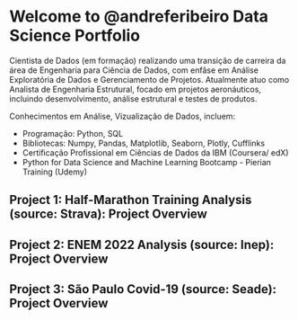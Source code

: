 # Welcome to @andreferibeiro Data Science Portfolio
Cientista de Dados (em formação) realizando uma transição de carreira da área de Engenharia para Ciência de Dados, com enfâse em Análise Exploratória de Dados e Gerenciamento de Projetos. Atualmente atuo como Analista de Engenharia Estrutural, focado em projetos aeronáuticos, incluindo desenvolvimento, análise estrutural e testes de produtos.

Conhecimentos em Análise, Vizualização de Dados, incluem:
- Programação: Python, SQL
- Bibliotecas: Numpy, Pandas, Matplotlib, Seaborn, Plotly, Cufflinks
- Certificação Profissional em Ciências de Dados da IBM (Coursera/ edX)
- Python for Data Science and Machine Learning Bootcamp - Pierian Training (Udemy)



## Project 1: Half-Marathon Training Analysis (source: Strava): Project Overview



## Project 2: ENEM 2022 Analysis (source: Inep): Project Overview



## Project 3: São Paulo Covid-19 (source: Seade): Project Overview
